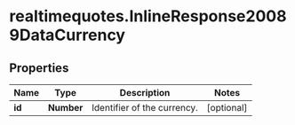 # realtimequotes.InlineResponse20089DataCurrency

## Properties

Name | Type | Description | Notes
------------ | ------------- | ------------- | -------------
**id** | **Number** | Identifier of the currency. | [optional] 



